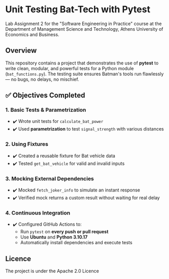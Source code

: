# Unit Testing Bat-Tech with Pytest

Lab Assignment 2 for the "Software Engineering in Practice" course at the Department of Management Science and Technology, Athens University of Economics and Business.

## Overview
This repository contains a project that demonstrates the use of **pytest** to write clean, modular, and powerful tests for a Python module (`bat_functions.py`). The testing suite ensures Batman's tools run flawlessly — no bugs, no delays, no mischief.

## ✅ Objectives Completed

### 1. Basic Tests & Parametrization
- ✔️ Wrote unit tests for `calculate_bat_power`  
- ✔️ Used **parametrization** to test `signal_strength` with various distances

### 2. Using Fixtures
- ✔️ Created a reusable fixture for Bat vehicle data  
- ✔️ Tested `get_bat_vehicle` for valid and invalid inputs

### 3. Mocking External Dependencies
- ✔️ Mocked `fetch_joker_info` to simulate an instant response  
- ✔️ Verified mock returns a custom result without waiting for real delay

### 4. Continuous Integration
- ✔️ Configured GitHub Actions to:
  - Run `pytest` on **every push or pull request**
  - Use **Ubuntu** and **Python 3.10.17**
  - Automatically install dependencies and execute tests
 
## Licence
The project is under the Apache 2.0 Licence 


